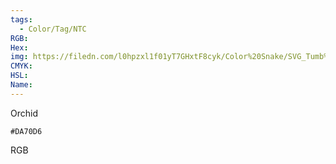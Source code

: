 ```yaml
---
tags:
  - Color/Tag/NTC
RGB:
Hex:
img: https://filedn.com/l0hpzxl1f01yT7GHxtF8cyk/Color%20Snake/SVG_Tumb%20Mass%20No%20Name/DA70D6.svg
CMYK:
HSL:
Name:
---
```

Orchid
```palette
#DA70D6
```
RGB
